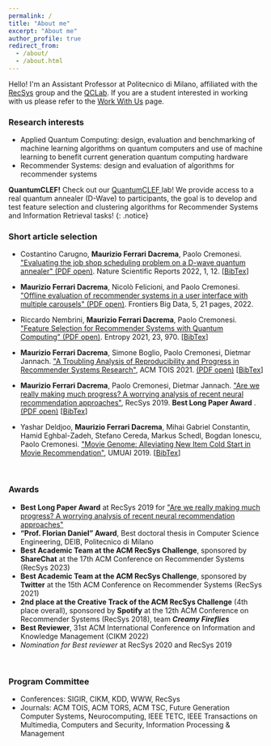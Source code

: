 ```yaml
---
permalink: /
title: "About me"
excerpt: "About me"
author_profile: true
redirect_from: 
  - /about/
  - /about.html
---
```


Hello! I'm an Assistant Professor at Politecnico di Milano, affiliated with the <a href="http://recsys.deib.polimi.it" target="_blank">RecSys</a> group and the <a href="https://www.quantum.polimi.it/" target="_blank">QCLab</a>. If you are a student interested in working with us please refer to the <a href="http://recsys.deib.polimi.it/student-faq-work-with-us/" target="_blank">Work With Us</a> page.


### Research interests

* Applied Quantum Computing: design, evaluation and benchmarking of machine learning algorithms on quantum computers and use of machine learning to benefit current generation quantum computing hardware
* Recommender Systems: design and evaluation of algorithms for recommender systems

**QuantumCLEF!** Check out our <a href="[https://openreview.net/forum?id=uFSrUpapQ5K](https://qclef.dei.unipd.it/)" target="_blank"> QuantumCLEF </a> lab! We provide access to a real quantum annealer (D-Wave) to participants, the goal is to develop and test feature selection and clustering algorithms for Recommender Systems and Information Retrieval tasks! 
{: .notice}




### Short article selection
* Costantino Carugno, **Maurizio Ferrari Dacrema**, Paolo Cremonesi. <a href="https://www.nature.com/articles/s41598-022-10169-0" target="_blank">"Evaluating the job shop scheduling problem on a D-wave quantum annealer" (PDF open)</a>. Nature Scientific Reports 2022, 1, 12. [<a href="https://raw.githubusercontent.com/MaurizioFD/MaurizioFD.github.io/master/bibtex/scrirep22_carugno.txt" target="_blank">BibTex</a>]

* **Maurizio Ferrari Dacrema**, Nicolò Felicioni, and Paolo Cremonesi. <a href="https://doi.org/10.3389/fdata.2022.910030" target="_blank">"Offline evaluation of recommender systems in a user interface with multiple carousels" (PDF open)</a>. Frontiers Big Data, 5, 21 pages, 2022.

* Riccardo Nembrini, **Maurizio Ferrari Dacrema**, Paolo Cremonesi. <a href="https://doi.org/10.3390/e23080970" target="_blank">"Feature Selection for Recommender Systems with Quantum Computing" (PDF open)</a>. Entropy 2021, 23, 970. [<a href="https://dblp.org/rec/journals/entropy/NembriniDC21.html?view=bibtex" target="_blank">BibTex</a>]

* **Maurizio Ferrari Dacrema**, Simone Boglio, Paolo Cremonesi, Dietmar Jannach. <a href="https://dl.acm.org/doi/10.1145/3434185" target="_blank">"A Troubling Analysis of Reproducibility and Progress in Recommender Systems Research"</a>, ACM TOIS 2021. <a href="https://arxiv.org/pdf/1911.07698.pdf" target="_blank">(PDF open)</a> [<a href="https://dblp.org/rec/journals/tois/DacremaBCJ21.html?view=bibtex" target="_blank">BibTex</a>]

* **Maurizio Ferrari Dacrema**, Paolo Cremonesi, Dietmar Jannach. <a href="https://dl.acm.org/doi/10.1145/3298689.3347058" target="_blank">"Are we really making much progress? A worrying analysis of recent neural recommendation approaches"</a>, RecSys 2019. __**Best Long Paper Award**__ . <a href="https://arxiv.org/pdf/1907.06902.pdf" target="_blank">(PDF open)</a> [<a href="https://dblp.uni-trier.de/rec/bibtex/conf/recsys/DacremaCJ19" target="_blank">BibTex</a>]

* Yashar Deldjoo, **Maurizio Ferrari Dacrema**, Mihai Gabriel Constantin, Hamid Eghbal-Zadeh, Stefano Cereda, Markus Schedl, Bogdan Ionescu, Paolo Cremonesi. <a href="https://doi.org/10.1007/s11257-019-09221-y" target="_blank">"Movie Genome: Alleviating New Item Cold Start in Movie Recommendation"</a>, UMUAI 2019. [<a href="https://dblp.uni-trier.de/rec/bibtex/journals/umuai/DeldjooDCECSIC19" target="_blank">BibTex</a>]



<p>&nbsp;</p>

### Awards

* **Best Long Paper Award** at RecSys 2019 for <a href="https://dl.acm.org/doi/10.1145/3298689.3347058" target="_blank">"Are we really making much progress? A worrying analysis of recent neural recommendation approaches"</a>
* **“Prof. Florian Daniel” Award**,  Best doctoral thesis in Computer Science Engineering, DEIB, Politecnico di Milano
* **Best Academic Team at the ACM RecSys Challenge**, sponsored by **ShareChat** at the 17th ACM Conference on Recommender Systems (RecSys 2023)
* **Best Academic Team at the ACM RecSys Challenge**, sponsored by **Twitter** at the 15th ACM Conference on Recommender Systems (RecSys 2021)
* **2nd place at the Creative Track of the ACM RecSys Challenge** (4th place overall), sponsored by **Spotify** at the 12th ACM Conference on Recommender Systems (RecSys 2018), team ___Creamy Fireflies___
* **Best Reviewer**, 31st ACM International Conference on Information and Knowledge Management (CIKM 2022)
*  _Nomination for Best reviewer_ at RecSys 2020 and RecSys 2019


<p>&nbsp;</p>

### Program Committee

* Conferences: SIGIR, CIKM, KDD, WWW, RecSys
* Journals: ACM TOIS, ACM TORS, ACM TSC, Future Generation Computer Systems, Neurocomputing, IEEE TETC, IEEE Transactions on Multimedia, Computers and Security, Information Processing & Management
